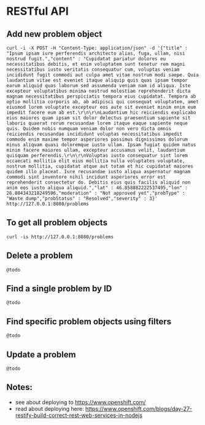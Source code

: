 # RESTful API

## Add new problem object

```
curl -i -X POST -H "Content-Type: application/json" -d '{"title" : "Ipsum ipsam iure perferendis architecto alias, fuga, ullam, nisi nostrud fugit.","content" : "Cupidatat pariatur dolores eu necessitatibus debitis, et enim voluptatem sunt tenetur rem magni necessitatibus iusto veritatis consequatur cum, voluptas veniam incididunt fugit commodi aut culpa amet vitae nostrum modi saepe. Quia laudantium vitae est eveniet itaque aliquip quis quas ipsam tempor earum aliquid quas laborum sed assumenda veniam nam id aliqua. Iste excepteur voluptatibus minima nostrud molestiae reprehenderit dicta magnam necessitatibus perspiciatis tempora eius cupidatat. Tempora ab optio mollitia corporis ab, ab adipisci qui consequat voluptatem, amet eiusmod lorem voluptate excepteur eos aute sit eveniet minim enim eum impedit facere eum ab est.\r\n\r\nLaudantium hic reiciendis explicabo eius maiores quam ipsam sit dolor delectus praesentium sapiente sit laboris quaerat rerum recusandae lorem itaque eaque sapiente neque quis. Quidem nobis numquam veniam dolor non vero dicta omnis reiciendis recusandae incididunt voluptas necessitatibus impedit commodo enim maxime tempor asperiores possimus dignissimos dolorum minus aliquam quasi doloremque iusto ullam. Ipsam fugiat quidem natus minim facere maiores ullam, excepteur accusamus velit, laudantium quisquam perferendis.\r\n\r\nVoluptas iusto consequatur sint lorem occaecati mollitia elit eius mollitia nulla voluptates voluptate, nostrum mollitia, cupidatat atque aut totam et hic cupidatat maiores quidem illo placeat. Iure recusandae iusto aliqua aspernatur magnam commodi sint inventore nihil incidunt asperiores error est reprehenderit consectetur do. Debitis eius quis facilis aliquid non anim eos iusto aliqua aliquid.","lat" : 46.858882222537495,"lon" : 26.804343218249596,"moderation" : "Not approved yet","probType" : "Waste dump","probStatus" : "Resolved","severity" : 3}' http://127.0.0.1:8080/problems 
```

## To get all problem objects

```
curl -is http://127.0.0.1:8080/problems
```

## Delete a problem

```
@todo
```

## Find a single problem by ID

```
@todo
```

## Find specific problem objects using filters

```
@todo
```

## Update a problem

```
@todo
```


## Notes:

 - see about deploying to https://www.openshift.com/
 - read about deploying here: https://www.openshift.com/blogs/day-27-restify-build-correct-rest-web-services-in-nodejs
